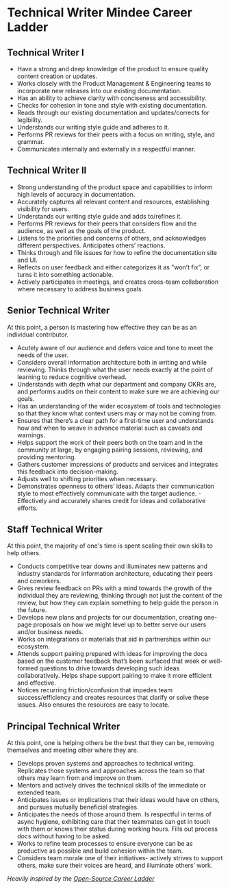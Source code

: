 # Technical Writer Mindee Career Ladder

## Technical Writer I

- Have a strong and deep knowledge of the product to ensure quality content creation or updates.
- Works closely with the Product Management & Engineering teams to incorporate new releases into our existing documentation.
- Has an ability to achieve clarity with conciseness and accessibility.
- Checks for cohesion in tone and style with existing documentation.
- Reads through our existing documentation and updates/corrects for legibility.
- Understands our writing style guide and adheres to it.
- Performs PR reviews for their peers with a focus on writing, style, and grammar.
- Communicates internally and externally in a respectful manner.

## Technical Writer II

- Strong understanding of the product space and capabilities to inform high levels of accuracy in documentation.
- Accurately captures all relevant content and resources, establishing visibility for users.
- Understands our writing style guide and adds to/refines it.
- Performs PR reviews for their peers that considers flow and the audience, as well as the goals of the product.
- Listens to the priorities and concerns of others, and acknowledges different perspectives. Anticipates others’ reactions.
- Thinks through and file issues for how to refine the documentation site and UI.
- Reflects on user feedback and either categorizes it as "won’t fix”, or turns it into something actionable.
- Actively participates in meetings, and creates cross-team collaboration where necessary to address business goals.

## Senior Technical Writer
At this point, a person is mastering how effective they can be as an individual contributor.

- Acutely aware of our audience and defers voice and tone to meet the needs of the user.
- Considers overall information architecture both in writing and while reviewing. Thinks through what the user needs exactly at the point of learning to reduce cognitive overhead.
- Understands with depth what our department and company OKRs are, and performs audits on their content to make sure we are achieving our goals.
- Has an understanding of the wider ecosystem of tools and technologies so that they know what context users may or may not be coming from.
- Ensures that there’s a clear path for a first-time user and understands how and when to weave in advance material such as caveats and warnings.
- Helps support the work of their peers both on the team and in the community at large, by engaging pairing sessions, reviewing, and providing mentoring.
- Gathers customer impressions of products and services and integrates this feedback into decision-making.
- Adjusts well to shifting priorities when necessary.
- Demonstrates openness to others’ ideas. Adapts their communication style to most effectively communicate with the target audience. - Effectively and accurately shares credit for ideas and collaborative efforts.

## Staff Technical Writer
At this point, the majority of one's time is spent scaling their own skills to help others.

- Conducts competitive tear downs and illuminates new patterns and industry standards for information architecture, educating their peers and coworkers.
- Gives review feedback on PRs with a mind towards the growth of the individual they are reviewing, thinking through not just the content of the review, but how they can explain something to help guide the person in the future.
- Develops new plans and projects for our documentation, creating one-page proposals on how we might level up to better serve our users and/or business needs.
- Works on integrations or materials that aid in partnerships within our ecosystem.
- Attends support pairing prepared with ideas for improving the docs based on the customer feedback that’s been surfaced that week or well-formed questions to drive towards developing such ideas collaboratively. Helps shape support pairing to make it more efficient and effective.
- Notices recurring friction/confusion that impedes team success/efficiency and creates resources that clarify or solve these issues. Also ensures the resources are easy to locate.

## Principal Technical Writer
At this point, one is helping others be the best that they can be, removing themselves and meeting other where they are.

- Develops proven systems and approaches to technical writing. Replicates those systems and approaches across the team so that others may learn from and improve on them.
- Mentors and actively drives the technical skills of the immediate or extended team.
- Anticipates issues or implications that their ideas would have on others, and pursues mutually beneficial strategies.
- Anticipates the needs of those around them. Is respectful in terms of async hygiene, exhibiting care that their teammates can get in touch with them or knows their status during working hours. Fills out process docs without having to be asked.
- Works to refine team processes to ensure everyone can be as productive as possible and build cohesion within the team.
- Considers team morale one of their initiatives- actively strives to support others, make sure their voices are heard, and illuminate others’ work.

_Heavily inspired by the [Open-Source Career Ladder](https://career-ladders.dev/docs/)_
